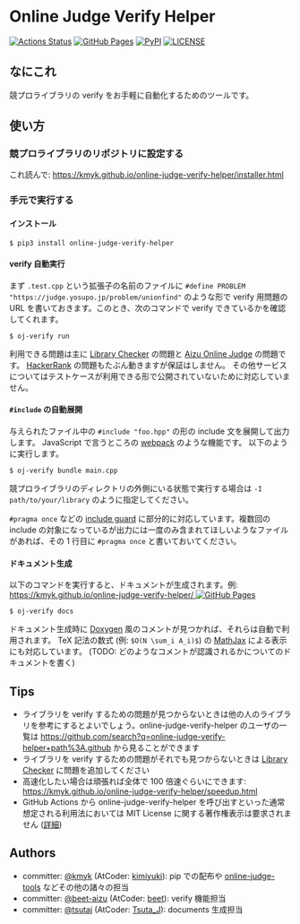 # Online Judge Verify Helper

[![Actions Status](https://github.com/kmyk/online-judge-verify-helper/workflows/verify/badge.svg)](https://github.com/kmyk/online-judge-verify-helper/actions)
[![GitHub Pages](https://img.shields.io/static/v1?label=GitHub+Pages&message=+&color=brightgreen&logo=github)](https://kmyk.github.io/online-judge-verify-helper/)
[![PyPI](https://img.shields.io/pypi/v/online-judge-verify-helper)](https://pypi.org/project/online-judge-verify-helper/)
[![LICENSE](https://img.shields.io/pypi/l/online-judge-verify-helper.svg)](https://github.com/kmyk/online-judge-verify-helper/blob/master/LICENSE)

## なにこれ

競プロライブラリの verify をお手軽に自動化するためのツールです。

## 使い方

### 競プロライブラリのリポジトリに設定する

これ読んで: <https://kmyk.github.io/online-judge-verify-helper/installer.html>

### 手元で実行する

#### インストール

``` console
$ pip3 install online-judge-verify-helper
```

#### verify 自動実行

まず `.test.cpp` という拡張子の名前のファイルに `#define PROBLEM "https://judge.yosupo.jp/problem/unionfind"` のような形で verify 用問題の URL を書いておきます。このとき、次のコマンドで verify できているかを確認してくれます。

``` console
$ oj-verify run
```

利用できる問題は主に [Library Checker](https://judge.yosupo.jp/) の問題と [Aizu Online Judge](https://onlinejudge.u-aizu.ac.jp/home) の問題です。
[HackerRank](https://www.hackerrank.com/) の問題もたぶん動きますが保証はしません。
その他サービスについてはテストケースが利用できる形で公開されていないために対応していません。

#### `#include` の自動展開

与えられたファイル中の `#include "foo.hpp"` の形の include 文を展開して出力します。
JavaScript で言うところの [webpack](https://webpack.js.org/) のような機能です。
以下のように実行します。

``` console
$ oj-verify bundle main.cpp
```

競プロライブラリのディレクトリの外側にいる状態で実行する場合は `-I path/to/your/library` のように指定してください。

`#pragma once` などの [include guard](https://ja.wikibooks.org/wiki/More_C%2B%2B_Idioms/%E3%82%A4%E3%83%B3%E3%82%AF%E3%83%AB%E3%83%BC%E3%83%89%E3%82%AC%E3%83%BC%E3%83%89%E3%83%9E%E3%82%AF%E3%83%AD%28Include_Guard_Macro%29) に部分的に対応しています。複数回の include の対象になっているが出力には一度のみ含まれてほしいようなファイルがあれば、その 1 行目に `#pragma once` と書いておいてください。

#### ドキュメント生成

以下のコマンドを実行すると、ドキュメントが生成されます。例: [https://kmyk.github.io/online-judge-verify-helper/ ![GitHub Pages](https://img.shields.io/static/v1?label=GitHub+Pages&message=+&color=brightgreen&logo=github)](https://kmyk.github.io/online-judge-verify-helper/)

``` console
$ oj-verify docs
```

ドキュメント生成時に [Doxygen](http://www.doxygen.jp/) 風のコメントが見つかれば、それらは自動で利用されます。
TeX 記法の数式 (例: `$O(N \sum_i A_i)$`) の [MathJax](https://www.mathjax.org/) による表示にも対応しています。
(TODO: どのようなコメントが認識されるかについてのドキュメントを書く)

## Tips

-   ライブラリを verify するための問題が見つからないときは他の人のライブラリを参考にするとよいでしょう。online-judge-verify-helper のユーザの一覧は <https://github.com/search?q=online-judge-verify-helper+path%3A.github> から見ることができます
-   ライブラリを verify するための問題がそれでも見つからないときは [Library Checker](https://judge.yosupo.jp/) に問題を追加してください
-   高速化したい場合は頑張れば全体で 100 倍速ぐらいにできます: <https://kmyk.github.io/online-judge-verify-helper/speedup.html>
-   GitHub Actions から online-judge-verify-helper を呼び出すといった通常想定される利用法においては MIT License に関する著作権表示は要求されません ([詳細](https://github.com/kmyk/online-judge-verify-helper/issues/34))

## Authors

-   committer: [@kmyk](https://github.com/kmyk) (AtCoder: [kimiyuki](https://atcoder.jp/users/kimiyuki)): pip での配布や [online-judge-tools](https://github.com/kmyk/online-judge-tools) などその他の諸々の担当
-   committer: [@beet-aizu](https://github.com/beet-aizu) (AtCoder: [beet](https://atcoder.jp/users/beet)): verify 機能担当
-   committer: [@tsutaj](https://github.com/tsutaj) (AtCoder: [Tsuta_J](https://atcoder.jp/users/Tsuta_J)): documents 生成担当

